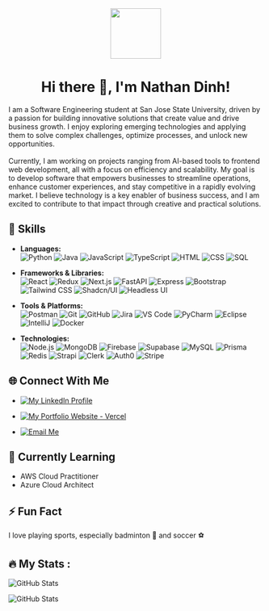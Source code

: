<div id="header" align="center">
  <img src="https://media.giphy.com/media/M9gbBd9nbDrOTu1Mqx/giphy.gif" width="100"/>
</div>

<h1 align="center">Hi there 👋, I'm Nathan Dinh!</h1>
I am a Software Engineering student at San Jose State University, driven by a passion for building innovative solutions that create value and drive business growth. I enjoy exploring emerging technologies and applying them to solve complex challenges, optimize processes, and unlock new opportunities.
<br></br>
Currently, I am working on projects ranging from AI-based tools to frontend web development, all with a focus on efficiency and scalability. My goal is to develop software that empowers businesses to streamline operations, enhance customer experiences, and stay competitive in a rapidly evolving market. I believe technology is a key enabler of business success, and I am excited to contribute to that impact through creative and practical solutions.

## 🚀 Skills

- **Languages:**  
  ![Python](https://img.shields.io/badge/-Python-3776AB?logo=python&logoColor=white&style=flat) 
  ![Java](https://img.shields.io/badge/-Java-007396?logo=java&logoColor=white&style=flat) 
  ![JavaScript](https://img.shields.io/badge/-JavaScript-F7DF1E?logo=javascript&logoColor=black&style=flat) 
  ![TypeScript](https://img.shields.io/badge/-TypeScript-3178C6?logo=typescript&logoColor=white&style=flat) 
  ![HTML](https://img.shields.io/badge/-HTML-E34F26?logo=html5&logoColor=white&style=flat) 
  ![CSS](https://img.shields.io/badge/-CSS-1572B6?logo=css3&logoColor=white&style=flat) 
  ![SQL](https://img.shields.io/badge/-SQL-4479A1?logo=postgresql&logoColor=white&style=flat)

- **Frameworks & Libraries:**  
  ![React](https://img.shields.io/badge/-React-61DAFB?logo=react&logoColor=black&style=flat)
  ![Redux](https://img.shields.io/badge/Redux-764ABC?logo=redux&logoColor=fff&style=flat)
  ![Next.js](https://img.shields.io/badge/-Next.js-000000?logo=next.js&logoColor=white&style=flat) 
  ![FastAPI](https://img.shields.io/badge/-FastAPI-009688?logo=fastapi&logoColor=white&style=flat) 
  ![Express](https://img.shields.io/badge/-Express-000000?logo=express&logoColor=white&style=flat)
  ![Bootstrap](https://img.shields.io/badge/Bootstrap-563D7C?style=flat&logo=bootstrap&logoColor=white)
  ![Tailwind CSS](https://img.shields.io/badge/-Tailwind_CSS-38B2AC?logo=tailwind-css&logoColor=white&style=flat)
  ![Shadcn/UI](https://img.shields.io/badge/shadcn/ui-000000?style=flat&logo=shadcn/ui&logoColor=white)
  ![Headless UI](https://img.shields.io/badge/Headless%20UI-66E3FF?logo=headlessui&logoColor=000&style=flat)
  
- **Tools & Platforms:**  
  ![Postman](https://img.shields.io/badge/-Postman-FF6C37?logo=postman&logoColor=white&style=flat) 
  ![Git](https://img.shields.io/badge/-Git-F05032?logo=git&logoColor=white&style=flat) 
  ![GitHub](https://img.shields.io/badge/-GitHub-181717?logo=github&logoColor=white&style=flat)
  ![Jira](https://img.shields.io/badge/Jira-0052CC?logo=jira&logoColor=fff&style=flat)
  ![VS Code](https://img.shields.io/badge/-VS%20Code-007ACC?logo=visual-studio-code&logoColor=white&style=flat) 
  ![PyCharm](https://img.shields.io/badge/-PyCharm-000000?logo=pycharm&logoColor=white&style=flat) 
  ![Eclipse](https://img.shields.io/badge/-Eclipse-2C2255?logo=eclipse&logoColor=white&style=flat) 
  ![IntelliJ](https://img.shields.io/badge/-IntelliJ-000000?logo=intellij-idea&logoColor=white&style=flat) 
  ![Docker](https://img.shields.io/badge/-Docker-2496ED?logo=docker&logoColor=white&style=flat)

- **Technologies:**  
  ![Node.js](https://img.shields.io/badge/-Node.js-339933?logo=node.js&logoColor=white&style=flat) 
  ![MongoDB](https://img.shields.io/badge/-MongoDB-47A248?logo=mongodb&logoColor=white&style=flat) 
  ![Firebase](https://img.shields.io/badge/-Firebase-FFCA28?logo=firebase&logoColor=black&style=flat)
  ![Supabase](https://shields.io/badge/supabase-black?logo=supabase&style=flat)
  ![MySQL](https://img.shields.io/badge/-MySQL-4479A1?logo=mysql&logoColor=white&style=flat) 
  ![Prisma](https://img.shields.io/badge/Prisma-3982CE?style=flat&logo=Prisma&logoColor=white)
  ![Redis](https://img.shields.io/badge/Redis-DC382D?style=flat&logo=redis&logoColor=white)
  ![Strapi](https://img.shields.io/badge/-Strapi-4945FF?style=flat&logo=strapi&logoColor=white)
  ![Clerk](https://img.shields.io/badge/-Clerk-6C47FF?style=flat&logo=clerk&logoColor=white)
  ![Auth0](https://img.shields.io/badge/Auth0-EB5424?logo=auth0&logoColor=fff&style=flat)
  ![Stripe](https://img.shields.io/badge/Stripe-008CDD?logo=stripe&logoColor=fff&style=flat)

## 🌐 Connect With Me

- [![My LinkedIn Profile](https://img.shields.io/badge/My%20LinkedIn%20Profile-0077B5?style=for-the-badge&logo=linkedin&logoColor=white)](https://www.linkedin.com/in/dinh97/)
  
- [![My Portfolio Website - Vercel](https://img.shields.io/badge/My%20Portfolio%20Website-Vercel-000?logo=vercel&logoColor=fff&style=for-the-badge)](https://my-portfolio-s686.vercel.app/)

- [![Email Me](https://img.shields.io/badge/Email%20Me-Gmail-EA4335?logo=gmail&logoColor=fff&style=for-the-badge)](mailto:nathan.d.workplace@gmail.com)


## 🌱 Currently Learning
- AWS Cloud Practitioner
- Azure Cloud Architect

## ⚡ Fun Fact
I love playing sports, especially badminton 🏸 and soccer ⚽

## :fire: My Stats :
<!-- ![GitHub Stats](https://github-readme-stats.vercel.app/api?username=nathan-dinh-dev&theme=blueberry&show_icons=true&hide_border=true&count_private=true) -->

![GitHub Stats](https://github-readme-stats.vercel.app/api/top-langs/?username=nathan-dinh-dev&theme=blueberry&show_icons=true&hide_border=true&layout=compact)

![GitHub Stats](https://github-readme-streak-stats.herokuapp.com/?user=nathan-dinh-dev&theme=blueberry&hide_border=true)

